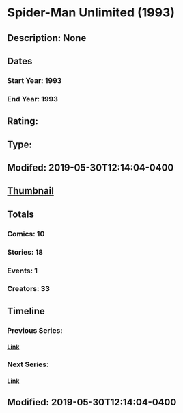 # Spider-Man Unlimited (1993)
## Description: None
## Dates
### Start Year: 1993
### End Year: 1993
## Rating: 
## Type: 
## Modifed: 2019-05-30T12:14:04-0400
## [Thumbnail](http://i.annihil.us/u/prod/marvel/i/mg/c/c0/5762abaf6e96c.jpg)
## Totals
### Comics: 10
### Stories: 18
### Events: 1
### Creators: 33
## Timeline
### Previous Series: 
#### [Link]()
### Next Series: 
#### [Link]()
## Modified: 2019-05-30T12:14:04-0400